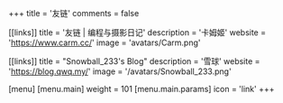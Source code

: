 +++
title = '友链'
comments = false

[[links]]
title = '友链 | 编程与摄影日记'
description = '卡姆姬'
website = 'https://www.carm.cc/'
image = 'avatars/Carm.png'

[[links]]
title = "Snowball_233's Blog"
description = '雪球'
website = 'https://blog.qwq.my/'
image = '/avatars/Snowball_233.png'

[menu]
[menu.main]
weight = 101
[menu.main.params]
icon = 'link'
+++